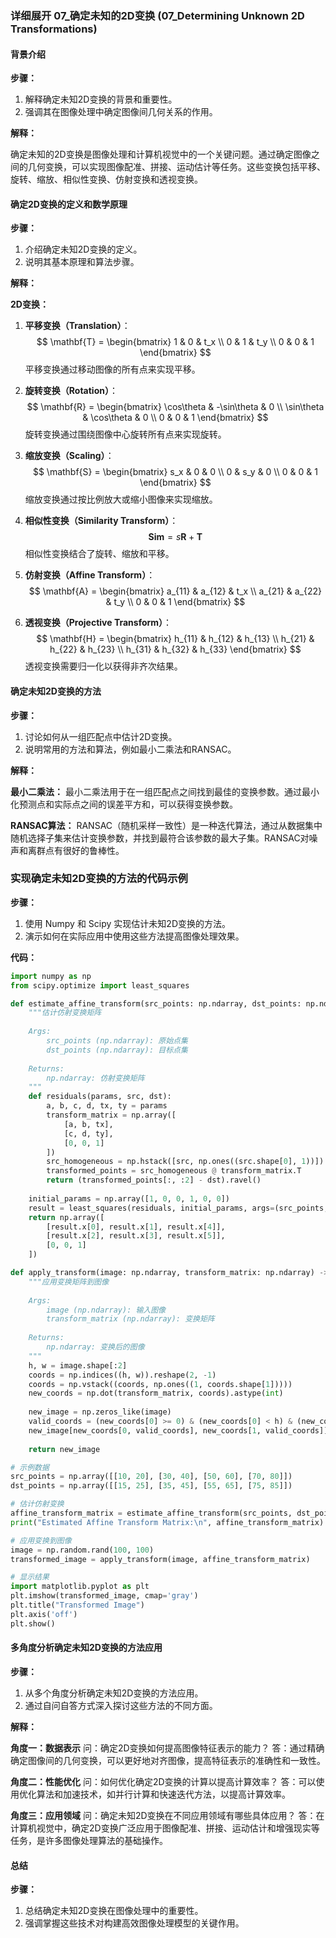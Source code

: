 ### 详细展开 07_确定未知的2D变换 (07_Determining Unknown 2D Transformations)

#### 背景介绍

**步骤：**

1. 解释确定未知2D变换的背景和重要性。
2. 强调其在图像处理中确定图像间几何关系的作用。

**解释：**

确定未知的2D变换是图像处理和计算机视觉中的一个关键问题。通过确定图像之间的几何变换，可以实现图像配准、拼接、运动估计等任务。这些变换包括平移、旋转、缩放、相似性变换、仿射变换和透视变换。

#### 确定2D变换的定义和数学原理

**步骤：**

1. 介绍确定未知2D变换的定义。
2. 说明其基本原理和算法步骤。

**解释：**

**2D变换：**

1. **平移变换（Translation）**：
   $$
   \mathbf{T} = \begin{bmatrix}
   1 & 0 & t_x \\
   0 & 1 & t_y \\
   0 & 0 & 1
   \end{bmatrix}
   $$
   平移变换通过移动图像的所有点来实现平移。

2. **旋转变换（Rotation）**：
   $$
   \mathbf{R} = \begin{bmatrix}
   \cos\theta & -\sin\theta & 0 \\
   \sin\theta & \cos\theta & 0 \\
   0 & 0 & 1
   \end{bmatrix}
   $$
   旋转变换通过围绕图像中心旋转所有点来实现旋转。

3. **缩放变换（Scaling）**：
   $$
   \mathbf{S} = \begin{bmatrix}
   s_x & 0 & 0 \\
   0 & s_y & 0 \\
   0 & 0 & 1
   \end{bmatrix}
   $$
   缩放变换通过按比例放大或缩小图像来实现缩放。

4. **相似性变换（Similarity Transform）**：
   $$
   \mathbf{Sim} = s \mathbf{R} + \mathbf{T}
   $$
   相似性变换结合了旋转、缩放和平移。

5. **仿射变换（Affine Transform）**：
   $$
   \mathbf{A} = \begin{bmatrix}
   a_{11} & a_{12} & t_x \\
   a_{21} & a_{22} & t_y \\
   0 & 0 & 1
   \end{bmatrix}
   $$

6. **透视变换（Projective Transform）**：
   $$
   \mathbf{H} = \begin{bmatrix}
   h_{11} & h_{12} & h_{13} \\
   h_{21} & h_{22} & h_{23} \\
   h_{31} & h_{32} & h_{33}
   \end{bmatrix}
   $$
   透视变换需要归一化以获得非齐次结果。

#### 确定未知2D变换的方法

**步骤：**

1. 讨论如何从一组匹配点中估计2D变换。
2. 说明常用的方法和算法，例如最小二乘法和RANSAC。

**解释：**

**最小二乘法：** 最小二乘法用于在一组匹配点之间找到最佳的变换参数。通过最小化预测点和实际点之间的误差平方和，可以获得变换参数。

**RANSAC算法：** RANSAC（随机采样一致性）是一种迭代算法，通过从数据集中随机选择子集来估计变换参数，并找到最符合该参数的最大子集。RANSAC对噪声和离群点有很好的鲁棒性。

### 实现确定未知2D变换的方法的代码示例

**步骤：**

1. 使用 Numpy 和 Scipy 实现估计未知2D变换的方法。
2. 演示如何在实际应用中使用这些方法提高图像处理效果。

**代码：**

```python
import numpy as np
from scipy.optimize import least_squares

def estimate_affine_transform(src_points: np.ndarray, dst_points: np.ndarray) -> np.ndarray:
    """估计仿射变换矩阵
    
    Args:
        src_points (np.ndarray): 原始点集
        dst_points (np.ndarray): 目标点集
    
    Returns:
        np.ndarray: 仿射变换矩阵
    """
    def residuals(params, src, dst):
        a, b, c, d, tx, ty = params
        transform_matrix = np.array([
            [a, b, tx],
            [c, d, ty],
            [0, 0, 1]
        ])
        src_homogeneous = np.hstack([src, np.ones((src.shape[0], 1))])
        transformed_points = src_homogeneous @ transform_matrix.T
        return (transformed_points[:, :2] - dst).ravel()
    
    initial_params = np.array([1, 0, 0, 1, 0, 0])
    result = least_squares(residuals, initial_params, args=(src_points, dst_points))
    return np.array([
        [result.x[0], result.x[1], result.x[4]],
        [result.x[2], result.x[3], result.x[5]],
        [0, 0, 1]
    ])

def apply_transform(image: np.ndarray, transform_matrix: np.ndarray) -> np.ndarray:
    """应用变换矩阵到图像
    
    Args:
        image (np.ndarray): 输入图像
        transform_matrix (np.ndarray): 变换矩阵
    
    Returns:
        np.ndarray: 变换后的图像
    """
    h, w = image.shape[:2]
    coords = np.indices((h, w)).reshape(2, -1)
    coords = np.vstack((coords, np.ones((1, coords.shape[1]))))
    new_coords = np.dot(transform_matrix, coords).astype(int)
    
    new_image = np.zeros_like(image)
    valid_coords = (new_coords[0] >= 0) & (new_coords[0] < h) & (new_coords[1] >= 0) & (new_coords[1] < w)
    new_image[new_coords[0, valid_coords], new_coords[1, valid_coords]] = image[coords[0, valid_coords], coords[1, valid_coords]]
    
    return new_image

# 示例数据
src_points = np.array([[10, 20], [30, 40], [50, 60], [70, 80]])
dst_points = np.array([[15, 25], [35, 45], [55, 65], [75, 85]])

# 估计仿射变换
affine_transform_matrix = estimate_affine_transform(src_points, dst_points)
print("Estimated Affine Transform Matrix:\n", affine_transform_matrix)

# 应用变换到图像
image = np.random.rand(100, 100)
transformed_image = apply_transform(image, affine_transform_matrix)

# 显示结果
import matplotlib.pyplot as plt
plt.imshow(transformed_image, cmap='gray')
plt.title("Transformed Image")
plt.axis('off')
plt.show()
```

#### 多角度分析确定未知2D变换的方法应用

**步骤：**

1. 从多个角度分析确定未知2D变换的方法应用。
2. 通过自问自答方式深入探讨这些方法的不同方面。

**解释：**

**角度一：数据表示**
问：确定2D变换如何提高图像特征表示的能力？
答：通过精确确定图像间的几何变换，可以更好地对齐图像，提高特征表示的准确性和一致性。

**角度二：性能优化**
问：如何优化确定2D变换的计算以提高计算效率？
答：可以使用优化算法和加速技术，如并行计算和快速迭代方法，以提高计算效率。

**角度三：应用领域**
问：确定未知2D变换在不同应用领域有哪些具体应用？
答：在计算机视觉中，确定2D变换广泛应用于图像配准、拼接、运动估计和增强现实等任务，是许多图像处理算法的基础操作。

#### 总结

**步骤：**

1. 总结确定未知2D变换在图像处理中的重要性。
2. 强调掌握这些技术对构建高效图像处理模型的关键作用。
